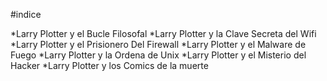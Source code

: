 #indice

*Larry Plotter y el Bucle Filosofal
*Larry Plotter y la Clave Secreta del Wifi
*Larry Plotter y el Prisionero Del Firewall
*Larry Plotter y el Malware de Fuego
*Larry Plotter y la Ordena de Unix
*Larry Plotter y el Misterio del Hacker
*Larry Plotter y los Comics de la muerte 

